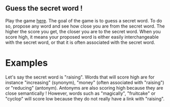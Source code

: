## Guess the secret word !

Play the game [here](https://share.streamlit.io/marcaureledivernois/semantic_game/app.py). The goal of the game is to guess a secret word. To do so,
propose any word and see how close you are from the secret word. The higher the score you get, the closer
you are to the secret word. When you score high, it means your proposed word is either easily
interchangeable with the secret word, or that it is often associated with the secret word.

# Examples

Let's say the secret word is "raising". Words that will score high are for instance "increasing" (synonym), "money" 
(often associated with "raising") or "reducing" (antonym). Antonyms are
also scoring high because they are close semantically ! However, words such as "magically", "fruitcake" or "cyclop" will score low
because they do not really have a link with "raising".